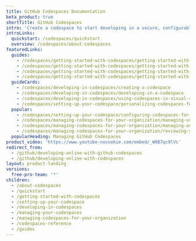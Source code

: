 ```yaml
---
title: GitHub Codespaces Documentation
beta_product: true
shortTitle: GitHub Codespaces
intro: 'Create a codespace to start developing in a secure, configurable, and dedicated development environment that works how and where you want it to.'
introLinks:
  quickstart: /codespaces/quickstart
  overview: /codespaces/about-codespaces
featuredLinks:
  guides:
    - /codespaces/getting-started-with-codespaces/getting-started-with-your-nodejs-project-in-codespaces
    - /codespaces/getting-started-with-codespaces/getting-started-with-your-python-project-in-codespaces
    - /codespaces/getting-started-with-codespaces/getting-started-with-your-java-project-in-codespaces
    - /codespaces/getting-started-with-codespaces/getting-started-with-your-dotnet-project
  guideCards:
    - /codespaces/developing-in-codespaces/creating-a-codespace
    - /codespaces/developing-in-codespaces/developing-in-a-codespace
    - /codespaces/developing-in-codespaces/using-codespaces-in-visual-studio-code
    - /codespaces/setting-up-your-codespace/personalizing-codespaces-for-your-account
  popular:
    - /codespaces/setting-up-your-codespace/configuring-codespaces-for-your-project
    - /codespaces/managing-codespaces-for-your-organization/managing-user-permissions-for-your-organization
    - /codespaces/managing-codespaces-for-your-organization/managing-access-and-security-for-your-organizations-codespaces
    - /codespaces/managing-codespaces-for-your-organization/reviewing-your-organizations-audit-logs-for-codespaces
  popularHeading: Managing GitHub Codespaces
product_video: 'https://www.youtube-nocookie.com/embed/_W9B7qc9lVc'
redirect_from:
  - /github/developing-online-with-github-codespaces
  - /github/developing-online-with-codespaces
layout: product-landing
versions:
  free-pro-team: '*'
children:
  - /about-codespaces
  - /quickstart
  - /getting-started-with-codespaces
  - /setting-up-your-codespace
  - /developing-in-codespaces
  - /managing-your-codespaces
  - /managing-codespaces-for-your-organization
  - /codespaces-reference
  - /guides
---
```

